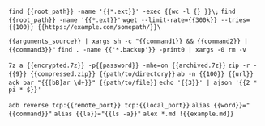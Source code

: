 `find {{root_path}} -name '{{*.ext}}' -exec {{wc -l {} }}\;`
`find {{root_path}} -name '{{*.ext}}'`
`wget --limit-rate={{300k}} --tries={{100}} {{https://example.com/somepath/}}\`

`{{arguments_source}} | xargs sh -c "{{command1}} && {{command2}} | {{command3}}"`
`find . -name {{'*.backup'}} -print0 | xargs -0 rm -v`

`7z a {{encrypted.7z}} -p{{password}} -mhe=on {{archived.7z}}`
`zip -r -{{9}} {{compressed.zip}} {{path/to/directory}}`
`ab -n {{100}} {{url}}`
`ack bar "{{[bB]ar \d+}}" {{path/to/file}}`
`echo '{{3}}' | ajson '{{2 * pi * $}}'`

`adb reverse tcp:{{remote_port}} tcp:{{local_port}}`
`alias {{word}}="{{command}}"`
`alias {{la}}="{{ls -a}}"`
`alex *.md !{{example.md}}`
